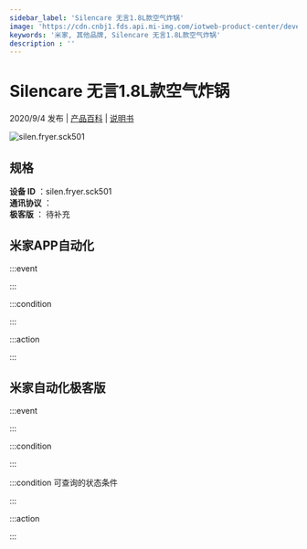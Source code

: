 ```yaml
---
sidebar_label: 'Silencare 无言1.8L款空气炸锅'
image: 'https://cdn.cnbj1.fds.api.mi-img.com/iotweb-product-center/developer_1597193728717UAvqpIYg.png?GalaxyAccessKeyId=AKVGLQWBOVIRQ3XLEW&Expires=9223372036854775807&Signature=F1g83BuS7Xix7ABNVwLPPXofc2w='
keywords: '米家, 其他品牌, Silencare 无言1.8L款空气炸锅'
description : ''
---
```

# Silencare 无言1.8L款空气炸锅

2020/9/4 发布 | [产品百科](https://home.mi.com/webapp/content/baike/product/index.html?model=silen.fryer.sck501/) | [说明书](https://home.mi.com/views/introduction.html?model=silen.fryer.sck501&region=cn)

![silen.fryer.sck501](https://cdn.cnbj1.fds.api.mi-img.com/iotweb-product-center/developer_1597193728717UAvqpIYg.png?GalaxyAccessKeyId=AKVGLQWBOVIRQ3XLEW&Expires=9223372036854775807&Signature=F1g83BuS7Xix7ABNVwLPPXofc2w=)

## 规格  
> 
**设备 ID** ：silen.fryer.sck501  
**通讯协议** ：  
**极客版**  ： 待补充 


## 米家APP自动化  

:::event  

:::

:::condition  

:::

:::action   

:::

## 米家自动化极客版  

:::event  

:::

:::condition  

:::

:::condition 可查询的状态条件  

:::

:::action  

:::

        
